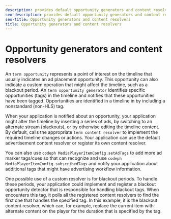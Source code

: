 ```yaml
---
description: provides default opportunity generators and content resolvers that place ads in the timeline, and these generators and resolvers are based on nonstandard tags in the manifest. Your application might need to alter the timeline based on opportunities that are identified in the manifest, such as indicators for a blackout period.
seo-description: provides default opportunity generators and content resolvers that place ads in the timeline, and these generators and resolvers are based on nonstandard tags in the manifest. Your application might need to alter the timeline based on opportunities that are identified in the manifest, such as indicators for a blackout period.
seo-title: Opportunity generators and content resolvers
title: Opportunity generators and content resolvers
---
```


# Opportunity generators and content resolvers

An `term opportunity` represents a point of interest on the timeline that usually indicates an ad placement opportunity. This opportunity can also indicate a custom operation that might affect the timeline, such as a blackout period. An `term opportunity generator` identifies specific opportunities (tags) in the timeline and notifies  that these opportunities have been tagged. Opportunities are identified in a timeline in by including a nonstandard (non-HLS) tag.

When your application is notified about an opportunity, your application might alter the timeline by inserting a series of ads, by switching to an alternate stream (blackouts), or by otherwise editing the timeline content. By default,  calls the appropriate `term content resolver` to implement the required timeline changes or actions. Your application can use the default  advertisement content resolver or register its own content resolver.

You can also use `codeph MediaPlayerItemConfig.setAdTags` to add more ad marker tags/cues so that  can recognize and use `codeph MediaPlayerItemConfig.subscribedTags` and notify your application about additional tags that might have advertising workflow information.

One possible use of a custom resolver is for blackout periods. To handle these periods, your application could implement and register a blackout opportunity detector that is responsible for handling blackout tags. When  encounters this tag, it polls all the registered content resolvers to find the first one that handles the specified tag. In this example, it is the blackout content resolver, which can, for example, replace the current item with alternate content on the player for the duration that is specified by the tag.

